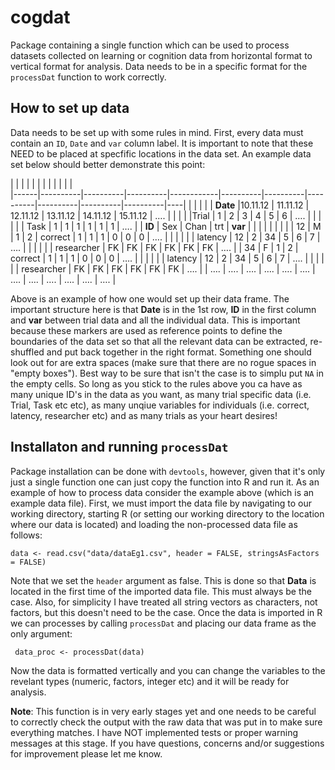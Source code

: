 # cogdat

Package containing a single function which can be used to process datasets collected on learning or cognition data from horizontal format to vertical format for analysis. Data needs to be in a specific format for the `processDat` function to work correctly. 

## How to set up data

Data needs to be set up with some rules in mind. First, every data must contain an `ID`, `Date` and `var` column label. It is important to note that these NEED to be placed at specfific locations in the data set. An example data set below should better demonstrate this point:

|      |          |          |          |            |          |          |          |          |          |          |  
|------|----------|----------|----------|------------|----------|----------|----------|----------|----------|----------|----|
|      |          |          |          | **Date**        |10.11.12 | 11.11.12 | 12.11.12 | 13.11.12 | 14.11.12 | 15.11.12 | ….
|	   |		  |			  |			  |Trial      | 1       | 2       | 3       | 4       | 5       | 6       | …. |
|      |          |          |          | Task       | 1        | 1        | 1        | 1        | 1        | 1        | …. |
| **ID**   | Sex      | Chan     | trt      | **var**        |          |          |          |          |          |          |    |
| 12   | M        | 1        | 2        | correct    | 1        | 1        | 1        | 0        | 0        | 0        | …. |
|      |          |          |          | latency    | 12       | 2        | 34       | 5        | 6        | 7        | …. |
|      |          |          |          | researcher | FK       | FK       | FK       | FK       | FK       | FK       | …. |
| 34   | F        | 1        | 2        | correct    | 1        | 1        | 1        | 0        | 0        | 0        | …. |
|      |          |          |          | latency    | 12       | 2        | 34       | 5        | 6        | 7        | …. |
|      |          |          |          | researcher | FK       | FK       | FK       | FK       | FK       | FK       | …. |
| ….   | ….       | ….       | ….       | ….         | ….       | ….       | ….       | ….       | ….       | ….       | …. |


Above is an example of how one would set up their data frame. The important structure here is that **Date** is in the 1st row, **ID** in the first column and **var** between trial data and all the individual data. This is important because these markers are used as reference points to define the boundaries of the data set so that all the relevant data can be extracted, re-shuffled and put back together in the right format. Something one should look out for are extra spaces (make sure that there are no rogue spaces in "empty boxes"). Best way to be sure that isn't the case is to simplu put `NA` in the empty cells. So long as you stick to the rules above you ca have as many unique ID's in the data as you want, as many trial specific data (i.e. Trial, Task etc etc), as many unqiue variables for individuals (i.e. correct, latency, researcher etc) and as many trials as your heart desires! 

## Installaton and running `processDat`

Package installation can be done with `devtools`, however, given that it's only just a single function one can just copy the function into R and run it. As an example of how to process data consider the example above (which is an example data file). First, we must import the data file by navigating to our working directory, starting R (or setting our working directory to the location where our data is located) and loading the non-processed data file as follows:

```data <- read.csv("data/dataEg1.csv", header = FALSE, stringsAsFactors = FALSE)```

Note that we set the `header` argument as false. This is done so that **Data** is located in the first time of the imported data file. This must always be the case. Also, for simplicity I have treated all string vectors as characters, not factors, but this doesn't need to be the case. Once the data is imported in R we can processes by calling `processDat` and placing our data frame as the only argument:

``` data_proc <- processDat(data)```

Now the data is formatted vertically and you can change the variables to the revelant types (numeric, factors, integer etc) and it will be ready for analysis. 

**Note**: This function is in very early stages yet and one needs to be careful to correctly check the output with the raw data that was put in to make sure everything matches. I have NOT implemented tests or proper warning messages at this stage. If you have questions, concerns and/or suggestions for improvement please let me know.